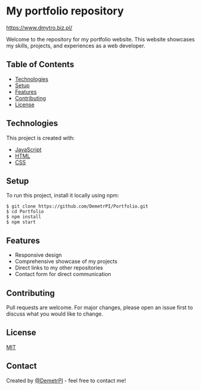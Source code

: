 # My portfolio repository
https://www.dmytro.biz.pl/

Welcome to the repository for my portfolio website. This website showcases my skills, projects, and experiences as a web developer.

## Table of Contents

- [Technologies](#technologies)
- [Setup](#setup)
- [Features](#features)
- [Contributing](#contributing)
- [License](#license)

## Technologies

This project is created with:

- [JavaScript](https://www.javascript.com/)
- [HTML](https://developer.mozilla.org/en-US/docs/Web/HTML)
- [CSS](https://developer.mozilla.org/en-US/docs/Web/CSS)

## Setup

To run this project, install it locally using npm:

```
$ git clone https://github.com/DemetrPI/Portfolio.git
$ cd Portfolio
$ npm install
$ npm start
```

## Features

- Responsive design
- Comprehensive showcase of my projects
- Direct links to my other repositories
- Contact form for direct communication

## Contributing

Pull requests are welcome. For major changes, please open an issue first to discuss what you would like to change.

## License

[MIT](https://choosealicense.com/licenses/mit/)

## Contact

Created by [@DemetrPI](https://github.com/DemetrPI) - feel free to contact me!
